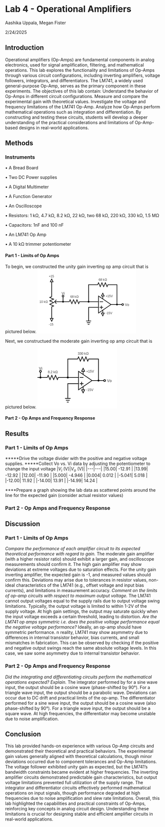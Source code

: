 # Lab 4 - Operational Amplifiers

Aashika Uppala, Megan Fister

2/24/2025

## Introduction
Operational amplifiers (Op-Amps) are fundamental components in analog electronics, used for signal amplification, filtering, and mathematical operations. 
This lab explores the functionality and limitations of Op-Amps through various circuit configurations, including inverting amplifiers, voltage followers, integrators, and differentiators. The LM741, a widely used general-purpose Op-Amp, serves as the primary component in these experiments.
The objectives of this lab contain:
Understand the behavior of Op-Amps in different circuit configurations.
Measure and compare the experimental gain with theoretical values.
Investigate the voltage and frequency limitations of the LM741 Op-Amp.
Analyze how Op-Amps perform mathematical operations such as integration and differentiation.
By constructing and testing these circuits, students will develop a deeper understanding of the practical considerations and limitations of Op-Amp-based designs in real-world applications.


## Methods
### Instruments
• A Bread Board

• Two DC Power supplies

• A Digital Multimeter

• A Function Generator

• An Oscilloscope

• Resistors: 1 kΩ, 4.7 kΩ, 8.2 kΩ, 22 kΩ, two 68 kΩ, 220 kΩ, 330 kΩ, 1.5 MΩ

• Capacitors: 1nF and 100 nF

• An LM741 Op Amp

• A 10 kΩ trimmer potentiometer

#### Part 1 - Limits of Op Amps
To begin, we constructed the unity gain inverting op amp circuit that is pictured below.
![Inverting Op Amp](https://github.com/meganfister/Lab4/blob/main/Lab%204%20Inverting%20Op%20Amp.png)

Next, we constructued the moderate gain inverting op amp circuit that is pictured below.
![Moderate Gain Op Amp](https://github.com/meganfister/Lab4/blob/main/Lab%204%20Moderate%20Gain%20Op%20Amp.png)


#### Part 2 - Op Amps and Frequency Response


## Results

### Part 1 - Limits of Op Amps
*****Drive the voltage divider with the positive and negative voltage supplies.
*****Collect Vo vs. Vi data by adjusting the potentiometer to change the input voltage
|$V_i$ (V)|$V_o$ (V)|
|---|---|
|15.00|  -12.91 |
|13.99| -12.92  |
|12.00|  -11.90  |
|5.000|  -4.946 |
|0.004| 0.012   |
|-5.041|  5.018  |
|-12.00|  11.92  |
|-14.00|  13.91 |
|-14.99| 14.24   |

****Prepare a graph showing the lab data as scattered points around the line for the expected gain (consider actual resistor values)


### Part 2 - Op Amps and Frequency Response


## Discussion
### Part 1 - Limits of Op Amps
_Compare the performance of each amplifier circuit to its expected theoretical performance with regard to gain._
The moderate gain amplifier (with a higher resistor ratio) should exhibit a larger gain, and oscilloscope measurements should confirm it.
The high gain amplifier may show deviations at extreme voltages due to saturation effects. For the unity gain inverting amplifier, the expected gain is -1, and measured values should confirm this. Deviations may arise due to tolerances in resistor values, non-ideal characteristics of the LM741 (e.g., offset voltage and input bias currents), and limitations in measurement accuracy.
_Comment on the limits of op-amp circuits with respect to maximum output voltage._
 The LM741 cannot output voltages equal to the supply rails due to output voltage swing limitations. Typically, the output voltage is limited to within 1-2V of the supply voltage. At high gain settings, the output may saturate quickly when the input voltage exceeds a certain threshold, leading to distortion.
_Are the LM741 op amps symmetric i.e. does the positive voltage performance equal the negative voltage performance?_
 Ideally, an op-amp should have symmetric performance. n reality, LM741 may show asymmetry due to differences in internal transistor behavior, bias currents, and small mismatches in fabrication. This can be observed by checking if the positive and negative output swings reach the same absolute voltage levels. In this case, we saw some asymmetry due to internal transistor behavior. 

### Part 2 - Op Amps and Frequency Response
_Did the integrating and differentiating circuits perform the mathematical operations expected? Explain._
The integrator performed by for a sine wave input, the output should be a cosine wave (phase-shifted by 90°). For a triangle wave input, the output should be a parabolic wave. Deviations can occur due to DC drift and practical limits of the op-amp. 
The differentiator performed for a sine wave input, the output should be a cosine wave (also phase-shifted by 90°).
For a triangle wave input, the output should be a square wave. At high frequencies, the differentiator may become unstable due to noise amplification.
## Conclusion
This lab provided hands-on experience with various Op-Amp circuits and demonstrated their theoretical and practical behaviors. The experimental gain values generally aligned with theoretical calculations, though minor deviations occurred due to component tolerances and Op-Amp limitations. The voltage follower exhibited unity gain as expected, but the LM741’s bandwidth constraints became evident at higher frequencies.
The inverting amplifier circuits demonstrated predictable gain characteristics, but output voltage limitations prevented full utilization of the supply range.
The integrator and differentiator circuits effectively performed mathematical operations on input signals, though performance degraded at high frequencies due to noise amplification and slew rate limitations.
Overall, this lab highlighted the capabilities and practical constraints of Op-Amps, reinforcing key concepts in analog circuit design. Understanding these limitations is crucial for designing stable and efficient amplifier circuits in real-world applications.
